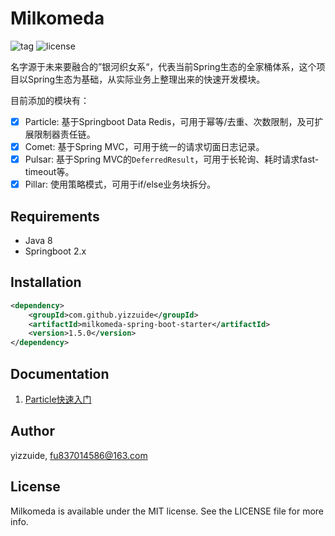 # Milkomeda
![tag](https://img.shields.io/github/tag/yizzuide/Milkomeda.svg) ![license](https://img.shields.io/github/license/yizzuide/Milkomeda.svg)

名字源于未来要融合的”银河织女系“，代表当前Spring生态的全家桶体系，这个项目以Spring生态为基础，从实际业务上整理出来的快速开发模块。

目前添加的模块有：
- [x] Particle: 基于Springboot Data Redis，可用于幂等/去重、次数限制，及可扩展限制器责任链。
- [x] Comet:  基于Spring MVC，可用于统一的请求切面日志记录。
- [x] Pulsar: 基于Spring MVC的`DeferredResult`，可用于长轮询、耗时请求fast-timeout等。
- [x] Pillar: 使用策略模式，可用于if/else业务块拆分。

## Requirements
* Java 8
* Springboot 2.x

## Installation
```xml
<dependency>
    <groupId>com.github.yizzuide</groupId>
    <artifactId>milkomeda-spring-boot-starter</artifactId>
    <version>1.5.0</version>
</dependency>
```

## Documentation
1. [Particle快速入门]()

## Author
yizzuide, fu837014586@163.com

## License
Milkomeda is available under the MIT license. See the LICENSE file for more info.

